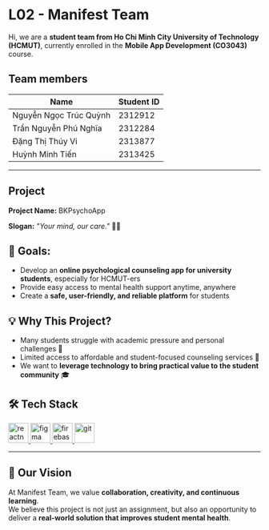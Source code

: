 # L02 - Manifest Team

Hi, we are a **student team from Ho Chi Minh City University of Technology (HCMUT)**, currently enrolled in the **Mobile App Development (CO3043)** course.
## Team members
| Name               | Student ID |
|--------------------|------------|
| Nguyễn Ngọc Trúc Quỳnh       | 2312912            |
| Trần Nguyễn Phú Nghĩa        | 2312284           |
| Đặng Thị Thúy Vi           |   2313877        |
| Huỳnh Minh Tiến    | 2313425          |
---
## Project
**Project Name:** BKPsychoApp

**Slogan:** *"Your mind, our care."* 🧠💙

## 📌 Goals:  
- Develop an **online psychological counseling app for university students**, especially for HCMUT-ers  
- Provide easy access to mental health support anytime, anywhere  
- Create a **safe, user-friendly, and reliable platform** for students

## 💡 Why This Project?
- Many students struggle with academic pressure and personal challenges 🏫  
- Limited access to affordable and student-focused counseling services 👥  
- We want to **leverage technology to bring practical value to the student community** 🎓
## 🛠️ Tech Stack
<p align="left"> <a href="https://reactnative.dev/" target="_blank" rel="noreferrer"> <img src="https://reactnative.dev/img/header_logo.svg" alt="reactnative" width="40" height="40"/> <a href="https://www.figma.com/" target="_blank" rel="noreferrer"> <img src="https://www.vectorlogo.zone/logos/figma/figma-icon.svg" alt="figma" width="40" height="40"/> </a> <a href="https://firebase.google.com/" target="_blank" rel="noreferrer"> <img src="https://www.vectorlogo.zone/logos/firebase/firebase-icon.svg" alt="firebase" width="40" height="40"/> </a> <a href="https://git-scm.com/" target="_blank" rel="noreferrer"> <img src="https://www.vectorlogo.zone/logos/git-scm/git-scm-icon.svg" alt="git" width="40" height="40"/> </a></a></p>

---
## 🤝 Our Vision
At Manifest Team, we value **collaboration, creativity, and continuous learning**.  
We believe this project is not just an assignment, but also an opportunity to deliver a **real-world solution that improves student mental health**.
